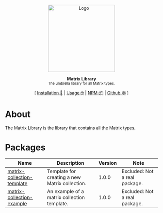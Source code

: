 <p align="center"><img height="220px" src="https://i.imgur.com/UMHxlIV.png" alt="Logo" /><p>
<p align="center">
  <strong>Matrix Library</strong><br />
  <sub>The umbrella library for all Matrix types.</sub>
</p>
<p align="center">
  [ <a href="#installation">Installation 💾</a> | <a href="#usage">Usage 🤓</a> | <a href="https://www.npmjs.com/package/@sivrad/matrix-library">NPM 📦</a> | <a href="https://github.com/sivrad/matrix-library">Github 🕸</a> ]
</p>

# About
The Matrix Library is the library that contains all the Matrix types.
# Packages
| Name | Description | Version | Note |
|------|-------------|---------|------|
[matrix-collection-template](https://github.com/sivrad/matrix-collection-template) | Template for creating a new Matrix collection. | 1.0.0 | Excluded: Not a real package. |
[matrix-collection-example](https://github.com/sivrad/matrix-collection-example) | An example of a matrix collection template. | 1.0.0 | Excluded: Not a real package. |

